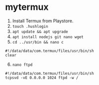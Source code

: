 # mytermux
1. Install Termux from Playstore.
2. `touch .hushlogin`
3. `apt update && apt upgrade`
4. `apt install nodejs git nano wget`
5. `cd ../usr/bin && nano c`
```
#!/data/data/com.termux/files/usr/bin/sh
clear
```
6. `nano ftpd`
```
#!/data/data/com.termux/files/usr/bin/sh
tcpsvd -vE 0.0.0.0 1024 ftpd -w /
```


